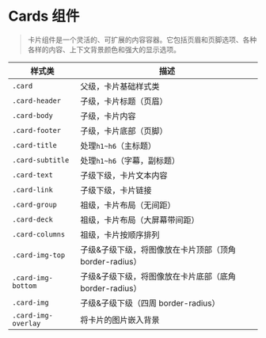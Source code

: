 <!--
+===============================================================================
| @Author: madnesslin(地上马)
+===============================================================================
| @Phone: +86 13695746767
+===============================================================================
| @Date: 2018-12-31 14:21:02
+===============================================================================
| @Email: linjialiang@163.com
+===============================================================================
| @Last modified time: 2018-12-31 14:52:20
+===============================================================================
-->

# Cards 组件

> 卡片组件是一个灵活的、可扩展的内容容器。它包括页眉和页脚选项、各种各样的内容、上下文背景颜色和强大的显示选项。

| 样式类              | 描述                                                    |
| ------------------- | ------------------------------------------------------- |
| `.card`             | 父级，卡片基础样式类                                    |
| `.card-header`      | 子级，卡片标题（页眉）                                  |
| `.card-body`        | 子级，卡片内容                                          |
| `.card-footer`      | 子级，卡片底部（页脚）                                  |
| `.card-title`       | 处理`h1~h6`（主标题）                                   |
| `.card-subtitle`    | 处理`h1~h6`（字幕，副标题）                             |
| `.card-text`        | 子级下级，卡片文本内容                                  |
| `.card-link`        | 子级下级，卡片链接                                      |
| `.card-group`       | 祖级，卡片布局（无间距）                                |
| `.card-deck`        | 祖级，卡片布局（大屏幕带间距）                          |
| `.card-columns`     | 祖级，卡片按顺序排列                                    |
| `.card-img-top`     | 子级&子级下级，将图像放在卡片顶部（顶角 border-radius） |
| `.card-img-bottom`  | 子级&子级下级，将图像放在卡片底部（底角 border-radius） |
| `.card-img`         | 子级&子级下级（四周 border-radius）                     |
| `.card-img-overlay` | 将卡片的图片嵌入背景                                    |
